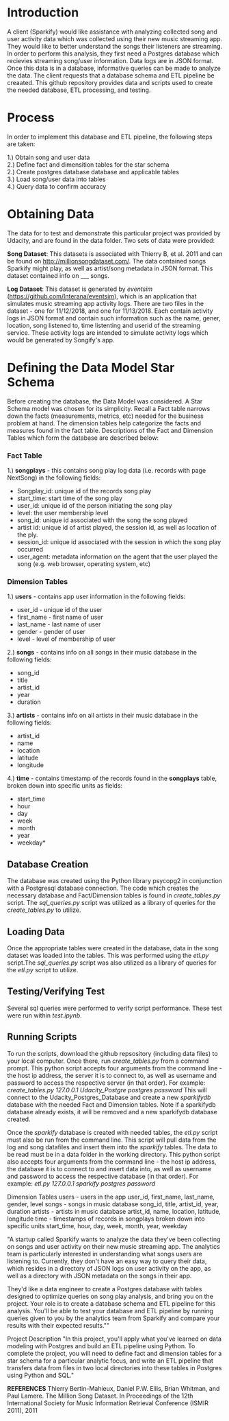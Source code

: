 
# Introduction
A client (Sparkify) would like assistance with analyzing collected song and user activity data which was collected using their new music streaming app.  They would like to better understand the songs their listeners are streaming. In order to perform this analysis, they first need a Postgres database which recievies streaming song/user information. Data logs are in JSON format. Once this data is in a database, informative queries can be made to analyze the data.  The client requests that a database schema and ETL pipeline be creaated.  This github repository provides data and scripts used to create the needed database, ETL processing, and testing. 

# Process
In order to implement this database and ETL pipeline, the following steps are taken:  

1.) Obtain song and user data  
2.) Define fact and dimensition tables for the star schema  
2.) Create postgres database database and applicable tables  
3.) Load song/user data into tables  
4.) Query data to confirm accuracy  

# Obtaining Data
The data for to test and demonstrate this particular project was provided by Udacity, and are found in the data folder. Two sets of data were provided:

**Song Dataset**: This datasets is associated with Thierry B, et al. 2011 and can be found on http://millionsongdataset.com/.  The data contained songs Sparkify might play, as well as artist/song metadata in JSON format. This dataset contained info on ___ songs.

**Log Dataset**:  This dataset is generated by *eventsim* (https://github.com/Interana/eventsim), which is an application that simulates music streaming app activity logs.  There are two files in the dataset - one for 11/12/2018, and one for 11/13/2018. Each contain activity logs in JSON format and contain such information such as the name, gener, location, song listened to, time listenting and userid of the streaming service.  These activity logs are intended to simulate activity logs which would be generated by Songify's app.


# Defining the Data Model Star Schema
Before creating the database, the Data Model was considered.  A Star Schema model was chosen for its simplicity.  Recall a Fact table narrows down the facts (measurements, metrics, etc) needed for the business problem at hand. The dimension tables  help categorize the facts and measures found in the fact table. Descriptions of the Fact and Dimension Tables which form the database are described below:

### Fact Table
1.) **songplays** - this contains song play log data (i.e. records with page NextSong) in the following fields: 
* Songplay_id: unique id of the records song play
* start_time: start time of the song play
* user_id: unique id of the person initiating the song play
* level: the user membership level
* song_id: unique id associated with the song the song played
* artist id:  unique id of artist played, the session id, as well as location of the ply.
* session_id: unique id associated with the session in which the song play occurred
* user_agent: metadata information on the agent that the user played the song (e.g. web browser, operating system, etc)

 
### Dimension Tables
1.) **users** - contains app user information in the following fields:
* user_id - unique id of the user
* first_name - first name of user
* last_name - last name of user
* gender - gender of user
* level - level of membership of user  

2.) **songs** - contains info on all songs in their music database in the following fields:  
* song_id
* title
* artist_id
* year
* duration  

3.) **artists** - contains info on all artists in their music database in the following fields:
* artist_id  
* name
* location
* latitude
* longitude

4.) **time** - contains timestamp of the records found in the **songplays** table, broken down into specific units as fields:
* start_time
* hour 
* day
* week
* month
* year
* weekday*

## Database Creation   
The database was created using the Python library psycopg2 in conjunction with a Postgresql database connection. The code which creates the necessary database and Fact/Dimension tables is found in *create_tables.py* script. The *sql_queries.py* script was utilized as a library of queries for the *create_tables.py* to utilize.


## Loading Data
Once the appropriate tables were created in the database, data in the song dataset was loaded into the tables.  This was performed using the *etl.py* script.The *sql_queries.py* script was also utilized as a library of queries for the *etl.py* script to utilize.

  
## Testing/Verifying Test
Several sql queries were performed to verify script performance.  These test were run within *test.ipynb*.  

## Running Scripts  
To run the scripts, download the github repsository (including data files) to your local computer.   Once there, run *create_tables.py* from a command prompt. This python script accepts four arguments from the command line - the host ip address, the server it is to connect to, as well as username and password to access the respective server (in that order).  For example: *create_tables.py 127.0.0.1 Udacity_Postgre postgres password* This will connect to the Udacity_Postgres_Database and create a new *sparkifydb* database with the needed Fact and Dimension tables.  Note if a sparkifydb database already exists, it will be removed and a new sparkifydb database created.

Once the *sparkify* database is created with needed tables, the *etl.py* script must also be run from the command line. This script will pull data from the log and song datafiles and insert them into the *sparkify* tables.  The data to be read must be in a data folder in the working directory.  This python script also accepts four arguments from the command line - the host ip address, the database it is to connect to and insert data into, as well as username and password to access the respective database (in that order).  For example: *etl.py 127.0.0.1 sparkify postgres password*
    
Dimension Tables
users - users in the app
user_id, first_name, last_name, gender, level
songs - songs in music database
song_id, title, artist_id, year, duration
artists - artists in music database
artist_id, name, location, latitude, longitude
time - timestamps of records in songplays broken down into specific units
start_time, hour, day, week, month, year, weekday

"A startup called Sparkify wants to analyze the data they've been collecting on songs and user activity on their new music streaming app. The analytics team is particularly interested in understanding what songs users are listening to. Currently, they don't have an easy way to query their data, which resides in a directory of JSON logs on user activity on the app, as well as a directory with JSON metadata on the songs in their app.

They'd like a data engineer to create a Postgres database with tables designed to optimize queries on song play analysis, and bring you on the project. Your role is to create a database schema and ETL pipeline for this analysis. You'll be able to test your database and ETL pipeline by running queries given to you by the analytics team from Sparkify and compare your results with their expected results.""

Project Description
"In this project, you'll apply what you've learned on data modeling with Postgres and build an ETL pipeline using Python. To complete the project, you will need to define fact and dimension tables for a star schema for a particular analytic focus, and write an ETL pipeline that transfers data from files in two local directories into these tables in Postgres using Python and SQL."

**REFERENCES**
Thierry Bertin-Mahieux, Daniel P.W. Ellis, Brian Whitman, and Paul Lamere. 
The Million Song Dataset. In Proceedings of the 12th International Society
for Music Information Retrieval Conference (ISMIR 2011), 2011